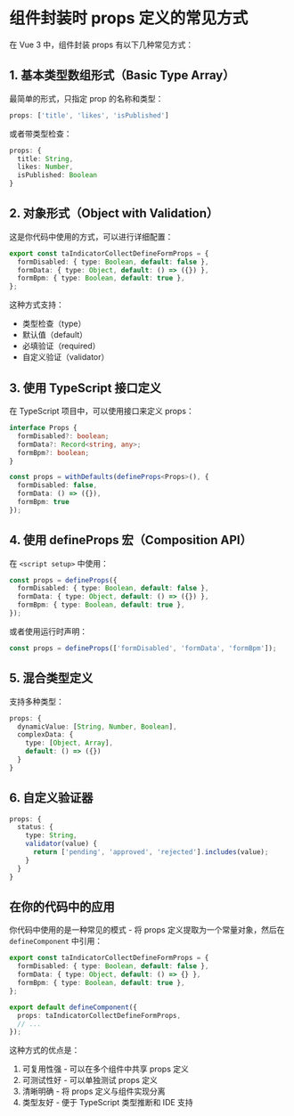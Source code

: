 # 组件封装时 props 定义的常见方式


在 Vue 3 中，组件封装 props 有以下几种常见方式：

## 1. 基本类型数组形式（Basic Type Array）

最简单的形式，只指定 prop 的名称和类型：

```ts
props: ['title', 'likes', 'isPublished']
```

或者带类型检查：

```ts
props: {
  title: String,
  likes: Number,
  isPublished: Boolean
}
```

## 2. 对象形式（Object with Validation）

这是你代码中使用的方式，可以进行详细配置：

```ts
export const taIndicatorCollectDefineFormProps = {
  formDisabled: { type: Boolean, default: false },
  formData: { type: Object, default: () => ({}) },
  formBpm: { type: Boolean, default: true },
};
```

这种方式支持：
- 类型检查（type）
- 默认值（default）
- 必填验证（required）
- 自定义验证（validator）

## 3. 使用 TypeScript 接口定义

在 TypeScript 项目中，可以使用接口来定义 props：

```ts
interface Props {
  formDisabled?: boolean;
  formData?: Record<string, any>;
  formBpm?: boolean;
}

const props = withDefaults(defineProps<Props>(), {
  formDisabled: false,
  formData: () => ({}),
  formBpm: true
});
```

## 4. 使用 defineProps 宏（Composition API）

在 `<script setup>` 中使用：

```ts
const props = defineProps({
  formDisabled: { type: Boolean, default: false },
  formData: { type: Object, default: () => ({}) },
  formBpm: { type: Boolean, default: true },
});
```

或者使用运行时声明：

```ts
const props = defineProps(['formDisabled', 'formData', 'formBpm']);
```

## 5. 混合类型定义

支持多种类型：

```ts
props: {
  dynamicValue: [String, Number, Boolean],
  complexData: {
    type: [Object, Array],
    default: () => ({})
  }
}
```

## 6. 自定义验证器

```ts
props: {
  status: {
    type: String,
    validator(value) {
      return ['pending', 'approved', 'rejected'].includes(value);
    }
  }
}
```

## 在你的代码中的应用

你代码中使用的是一种常见的模式 - 将 props 定义提取为一个常量对象，然后在 `defineComponent` 中引用：

```ts
export const taIndicatorCollectDefineFormProps = {
  formDisabled: { type: Boolean, default: false },
  formData: { type: Object, default: () => {} },
  formBpm: { type: Boolean, default: true },
};

export default defineComponent({
  props: taIndicatorCollectDefineFormProps,
  // ...
});
```

这种方式的优点是：
1. 可复用性强 - 可以在多个组件中共享 props 定义
2. 可测试性好 - 可以单独测试 props 定义
3. 清晰明确 - 将 props 定义与组件实现分离
4. 类型友好 - 便于 TypeScript 类型推断和 IDE 支持